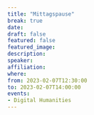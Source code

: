 ```yaml
---
title: "Mittagspause"
break: true
date:
draft: false
featured: false
featured_image:
description:
speaker:
affiliation:
where:
from: 2023-02-07T12:30:00
to: 2023-02-07T14:00:00
events:
- Digital Humanities
---
```

